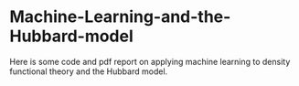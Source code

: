# Machine-Learning-and-the-Hubbard-model
Here is some code and pdf report on applying machine learning to density functional theory and the Hubbard model.
